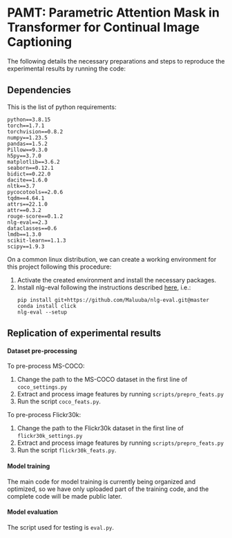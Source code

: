 # PAMT: Parametric Attention Mask in Transformer for Continual Image Captioning


The following details the necessary preparations and steps to reproduce the experimental results by running the code:

## Dependencies
This is the list of python requirements:
```
python==3.8.15
torch==1.7.1
torchvision==0.8.2
numpy==1.23.5
pandas==1.5.2
Pillow==9.3.0
h5py==3.7.0
matplotlib==3.6.2
seaborn==0.12.1
bidict==0.22.0
dacite==1.6.0
nltk==3.7
pycocotools==2.0.6
tqdm==4.64.1
attrs==22.1.0
attr==0.3.2
rouge-score==0.1.2
nlg-eval==2.3
dataclasses==0.6
lmdb==1.3.0
scikit-learn==1.1.3
scipy==1.9.3
```
On a common linux distribution, we can create a working environment for this project following this procedure:
1. Activate the created environment and install the necessary packages.
2. Install nlg-eval following the instructions described 
[here](https://github.com/Maluuba/nlg-eval), i.e.:
    ```
    pip install git+https://github.com/Maluuba/nlg-eval.git@master
    conda install click
    nlg-eval --setup
    ```
    
## Replication of experimental results

#### Dataset pre-processing
To pre-process MS-COCO:
1. Change the path to the MS-COCO dataset in the first line of ```coco_settings.py```
2. Extract and process image features by running ```scripts/prepro_feats.py```
3. Run the script ```coco_feats.py```.

To pre-process Flickr30k:
1. Change the path to the Flickr30k dataset in the first line of ```flickr30k_settings.py```
2. Extract and process image features by running ```scripts/prepro_feats.py```
3. Run the script ```flickr30k_feats.py```.

#### Model training
The main code for model training is currently being organized and optimized, so we have only uploaded part of the training code, and the complete code will be made public later.

#### Model evaluation
The script used for testing is ```eval.py```.
